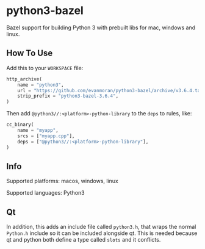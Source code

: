 # python3-bazel
Bazel support for building Python 3 with prebuilt libs for mac, windows and linux.

## How To Use

Add this to your `WORKSPACE` file:

```py
http_archive(
    name = "python3",
    url = "https://github.com/evanmoran/python3-bazel/archive/v3.6.4.tar.gz",
    strip_prefix = "python3-bazel-3.6.4",
)
```

Then add `@python3//:<platform>-python-library` to the `deps` to rules, like:

```py
cc_binary(
    name = "myapp",
    srcs = ["myapp.cpp"],
    deps = ["@python3//:<platform>-python-library"],
)
```
## Info

Supported platforms: macos, windows, linux

Supported languages: Python3

## Qt

In addition, this adds an include file called `python3.h`, that wraps the normal `Python.h` include so it can be included alongside qt. This is needed because qt and python both define a type called `slots` and it conflicts.







